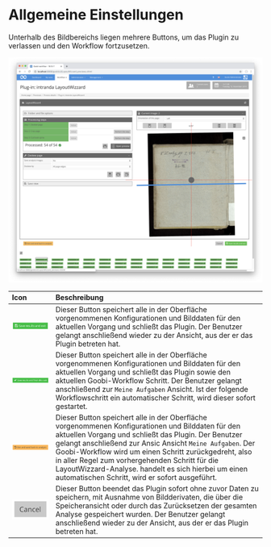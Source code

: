 # Allgemeine Einstellungen

Unterhalb des Bildbereichs liegen mehrere Buttons, um das Plugin zu verlassen und den Workflow fortzusetzen.

![Buttons zum Verlassen des Plugins unterhalb der Bildanzeige](../../../../.gitbook/assets/intranda_step_crop_04.png)

| Icon | Beschreibung |
| :--- | :--- |
| ![](../../../../.gitbook/assets/intranda_step_crop_51.png)  | Dieser Button speichert alle in der Oberfläche vorgenommenen Konfigurationen und Bilddaten für den aktuellen Vorgang und schließt das Plugin. Der Benutzer gelangt anschließend wieder zu der Ansicht, aus der er das Plugin betreten hat. |
| ![](../../../../.gitbook/assets/intranda_step_crop_49.png)  | Dieser Button speichert alle in der Oberfläche vorgenommenen Konfigurationen und Bilddaten für den aktuellen Vorgang und schließt das Plugin sowie den aktuellen Goobi-Workflow Schritt. Der Benutzer gelangt anschließend zur `Meine Aufgaben` Ansicht. Ist der folgende Workflowschritt ein automatischer Schritt, wird dieser sofort gestartet. |
| ![](../../../../.gitbook/assets/intranda_step_crop_50.png)  | Dieser Button speichert alle in der Oberfläche vorgenommenen Konfigurationen und Bilddaten für den aktuellen Vorgang und schließt das Plugin.  Der Benutzer gelangt anschließend zur Ansic Ansicht `Meine Aufgaben`. Der Goobi-Workflow wird um einen Schritt zurückgedreht, also in aller Regel zum vorhergehenden Schritt für die LayoutWizzard-Analyse. handelt es sich hierbei um einen automatischen Schritt, wird er sofort ausgeführt. |
| ![](../../../../.gitbook/assets/intranda_step_crop_52.png)  | Dieser Button beendet das Plugin sofort ohne zuvor Daten zu speichern, mit Ausnahme von Bildderivaten, die über die Speicheransicht oder durch das Zurücksetzen der gesamten Analyse gespeichert wurden. Der Benutzer gelangt anschließend wieder zu der Ansicht, aus der er das Plugin betreten hat. |
